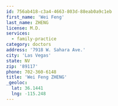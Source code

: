 ```yaml
---
id: 756ab418-c3a4-4663-803d-88eab0a9c1eb
first_name: 'Wei Feng'
last_name: ZHENG
license: M.D.
services:
  - family-practice
category: doctors
address: '7918 W. Sahara Ave.'
city: 'Las Vegas'
state: NV
zip: '89117'
phone: 702-360-6148
title: 'Wei Feng ZHENG'
_geoloc:
  lat: 36.1441
  lng: -115.248
---
```

